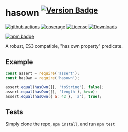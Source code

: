 ﻿# hasown <sup>[![Version Badge][npm-version-svg]][package-url]</sup>

[![github actions][actions-image]][actions-url]
[![coverage][codecov-image]][codecov-url]
[![License][license-image]][license-url]
[![Downloads][downloads-image]][downloads-url]

[![npm badge][npm-badge-png]][package-url]

A robust, ES3 compatible, "has own property" predicate.

## Example

```js
const assert = require('assert');
const hasOwn = require('hasown');

assert.equal(hasOwn({}, 'toString'), false);
assert.equal(hasOwn([], 'length'), true);
assert.equal(hasOwn({ a: 42 }, 'a'), true);
```

## Tests
Simply clone the repo, `npm install`, and run `npm test`

[package-url]: https://npmjs.org/package/hasown
[npm-version-svg]: https://versionbadg.es/inspect-js/hasown.svg
[deps-svg]: https://david-dm.org/inspect-js/hasOwn.svg
[deps-url]: https://david-dm.org/inspect-js/hasOwn
[dev-deps-svg]: https://david-dm.org/inspect-js/hasOwn/dev-status.svg
[dev-deps-url]: https://david-dm.org/inspect-js/hasOwn#info=devDependencies
[npm-badge-png]: https://nodei.co/npm/hasown.png?downloads=true&stars=true
[license-image]: https://img.shields.io/npm/l/hasown.svg
[license-url]: LICENSE
[downloads-image]: https://img.shields.io/npm/dm/hasown.svg
[downloads-url]: https://npm-stat.com/charts.html?package=hasown
[codecov-image]: https://codecov.io/gh/inspect-js/hasOwn/branch/main/graphs/badge.svg
[codecov-url]: https://app.codecov.io/gh/inspect-js/hasOwn/
[actions-image]: https://img.shields.io/endpoint?url=https://github-actions-badge-u3jn4tfpocch.runkit.sh/inspect-js/hasOwn
[actions-url]: https://github.com/inspect-js/hasOwn/actions

